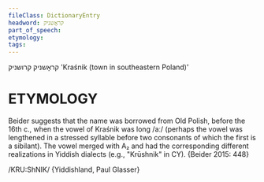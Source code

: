```yaml
---
fileClass: DictionaryEntry
headword: קראָשניק
part_of_speech: 
etymology: 
tags: 
---
```

קראָשניק
קרושניק
'Kraśnik (town in southeastern Poland)'

ETYMOLOGY
===========
Beider suggests that the name was borrowed from Old Polish, before the 16th c., when the vowel of Kraśnik was long /aː/ (perhaps the vowel was lengthened in a stressed syllable before two consonants of which the first is a sibilant). The vowel merged with A₂ and had the corresponding different realizations in Yiddish dialects (e.g., "Krūshnik" in CY). 
{Beider 2015: 448}

/KRU:ShNIK/ {Yiddishland, Paul Glasser}